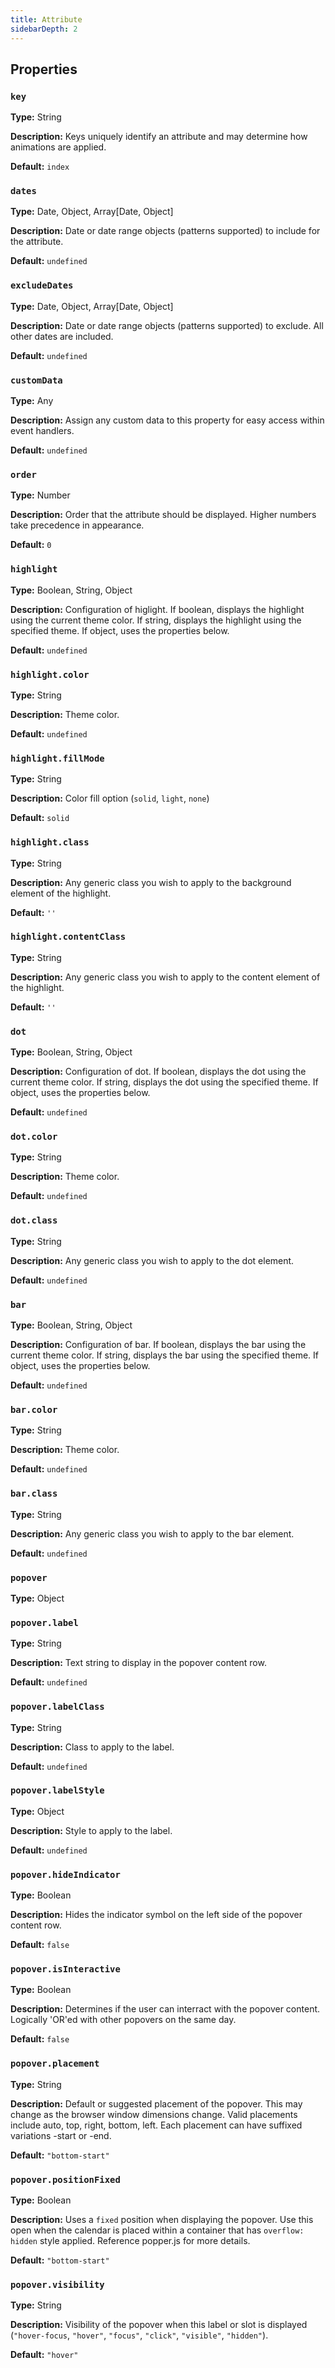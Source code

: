 ```yaml
---
title: Attribute
sidebarDepth: 2
---
```


## Properties

### `key`

**Type:** String

**Description:** Keys uniquely identify an attribute and may determine how animations are applied.

**Default:** `index`

### `dates`

**Type:** Date, Object, Array[Date, Object]

**Description:** Date or date range objects (patterns supported) to include for the attribute.

**Default:** `undefined`

### `excludeDates`

**Type:** Date, Object, Array[Date, Object]

**Description:** Date or date range objects (patterns supported) to exclude. All other dates are included.

**Default:** `undefined`

### `customData`

**Type:** Any

**Description:** Assign any custom data to this property for easy access within event handlers.

**Default:** `undefined`

### `order`

**Type:** Number

**Description:** Order that the attribute should be displayed. Higher numbers take precedence in appearance.

**Default:** `0`

<!-- 
### 

**Type:** 

**Description:** 

**Default:** 
-->

### `highlight`

**Type:** Boolean, String, Object

**Description:** Configuration of higlight. If boolean, displays the highlight using the current theme color. If string, displays the highlight using the specified theme. If object, uses the properties below.

**Default:** `undefined`

### `highlight.color`

**Type:** String

**Description:** Theme color.

**Default:** `undefined`

### `highlight.fillMode`

**Type:** String

**Description:** Color fill option (`solid`, `light`, `none`)

**Default:** `solid`

### `highlight.class`

**Type:** String

**Description:** Any generic class you wish to apply to the background element of the highlight.

**Default:** `''`

### `highlight.contentClass`

**Type:** String

**Description:** Any generic class you wish to apply to the content element of the highlight.

**Default:** `''`

### `dot`

**Type:** Boolean, String, Object

**Description:** Configuration of dot. If boolean, displays the dot using the current theme color. If string, displays the dot using the specified theme. If object, uses the properties below.

**Default:** `undefined`

### `dot.color`

**Type:** String

**Description:** Theme color.

**Default:** `undefined`

### `dot.class`

**Type:** String

**Description:** Any generic class you wish to apply to the dot element.

**Default:** `undefined`

### `bar`

**Type:** Boolean, String, Object

**Description:** Configuration of bar. If boolean, displays the bar using the current theme color. If string, displays the bar using the specified theme. If object, uses the properties below.

**Default:** `undefined`

### `bar.color`

**Type:** String

**Description:** Theme color.

**Default:** `undefined`

### `bar.class`

**Type:** String

**Description:** Any generic class you wish to apply to the bar element.

**Default:** `undefined`

### `popover`

**Type:** Object

### `popover.label`

**Type:** String

**Description:** Text string to display in the popover content row.

**Default:** `undefined`

### `popover.labelClass`

**Type:** String

**Description:** Class to apply to the label.

**Default:** `undefined`

### `popover.labelStyle`

**Type:** Object

**Description:** Style to apply to the label.

**Default:** `undefined`

### `popover.hideIndicator`

**Type:** Boolean

**Description:** Hides the indicator symbol on the left side of the popover content row.

**Default:** `false`

### `popover.isInteractive`

**Type:** Boolean

**Description:** Determines if the user can interract with the popover content. Logically 'OR'ed with other popovers on the same day.

**Default:** `false`

### `popover.placement`

**Type:** String

**Description:** Default or suggested placement of the popover. This may change as the browser window dimensions change. Valid placements include auto, top, right, bottom, left. Each placement can have suffixed variations -start or -end.

**Default:** `"bottom-start"`

### `popover.positionFixed`

**Type:** Boolean

**Description:** Uses a `fixed` position when displaying the popover. Use this open when the calendar is placed within a container that has `overflow: hidden` style applied. Reference popper.js for more details.

**Default:** `"bottom-start"`

### `popover.visibility`

**Type:** String

**Description:** Visibility of the popover when this label or slot is displayed (`"hover-focus`, `"hover"`, `"focus"`, `"click"`, `"visible"`, `"hidden"`).

**Default:** `"hover"`

<!-- 
### 

**Type:** 

**Description:** 

**Default:** 
-->